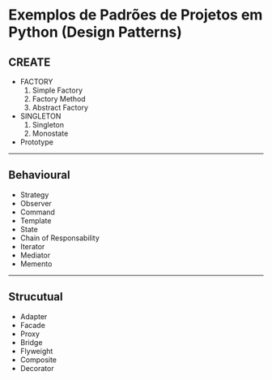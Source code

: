 # Exemplos de Padrões de Projetos em Python (Design Patterns)

## CREATE

- FACTORY
  1. Simple Factory
  2. Factory Method
  3. Abstract Factory
- SINGLETON
  1. Singleton
  2. Monostate
- Prototype

---

## Behavioural

- Strategy
- Observer
- Command
- Template
- State
- Chain of Responsability
- Iterator
- Mediator
- Memento

---

## Strucutual

- Adapter
- Facade
- Proxy
- Bridge
- Flyweight
- Composite
- Decorator
